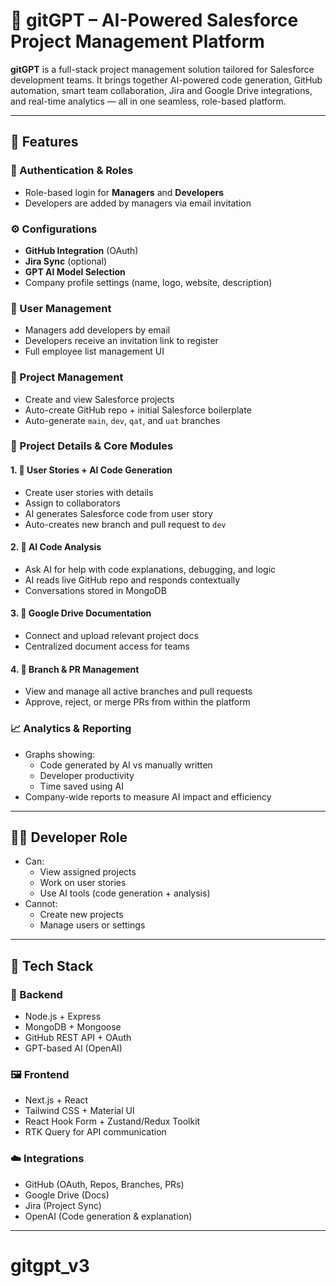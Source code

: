 # 🚀 gitGPT – AI-Powered Salesforce Project Management Platform

**gitGPT** is a full-stack project management solution tailored for Salesforce development teams. It brings together AI-powered code generation, GitHub automation, smart team collaboration, Jira and Google Drive integrations, and real-time analytics — all in one seamless, role-based platform.

---

## 🌟 Features

### 🔐 Authentication & Roles
- Role-based login for **Managers** and **Developers**
- Developers are added by managers via email invitation

### ⚙️ Configurations
- **GitHub Integration** (OAuth)
- **Jira Sync** (optional)
- **GPT AI Model Selection**
- Company profile settings (name, logo, website, description)

### 👥 User Management
- Managers add developers by email
- Developers receive an invitation link to register
- Full employee list management UI

### 📁 Project Management
- Create and view Salesforce projects
- Auto-create GitHub repo + initial Salesforce boilerplate
- Auto-generate `main`, `dev`, `qat`, and `uat` branches

### 📂 Project Details & Core Modules

#### 1. 🧾 User Stories + AI Code Generation
- Create user stories with details
- Assign to collaborators
- AI generates Salesforce code from user story
- Auto-creates new branch and pull request to `dev`

#### 2. 💬 AI Code Analysis
- Ask AI for help with code explanations, debugging, and logic
- AI reads live GitHub repo and responds contextually
- Conversations stored in MongoDB

#### 3. 📄 Google Drive Documentation
- Connect and upload relevant project docs
- Centralized document access for teams

#### 4. 🔀 Branch & PR Management
- View and manage all active branches and pull requests
- Approve, reject, or merge PRs from within the platform

### 📈 Analytics & Reporting
- Graphs showing:
  - Code generated by AI vs manually written
  - Developer productivity
  - Time saved using AI
- Company-wide reports to measure AI impact and efficiency

---

## 👨‍💻 Developer Role
- Can:
  - View assigned projects
  - Work on user stories
  - Use AI tools (code generation + analysis)
- Cannot:
  - Create new projects
  - Manage users or settings

---

## 🧰 Tech Stack

### 🔧 Backend
- Node.js + Express
- MongoDB + Mongoose
- GitHub REST API + OAuth
- GPT-based AI (OpenAI)

### 🖼️ Frontend
- Next.js + React
- Tailwind CSS + Material UI
- React Hook Form + Zustand/Redux Toolkit
- RTK Query for API communication

### ☁️ Integrations
- GitHub (OAuth, Repos, Branches, PRs)
- Google Drive (Docs)
- Jira (Project Sync)
- OpenAI (Code generation & explanation)

---
# gitgpt_v3
